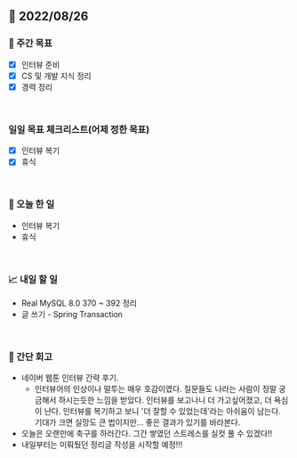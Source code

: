 ## 📅 2022/08/26


### 👏 주간 목표

- [x] 인터뷰 준비
- [x] CS 및 개발 지식 정리
- [x] 경력 정리

<br/>

### 일일 목표 체크리스트(어제 정한 목표)

- [x] 인터뷰 복기
- [x] 휴식

<br/>

### 💯 오늘 한 일

- 인터뷰 복기
- 휴식

<br/>

### 📈 내일 할 일

- Real MySQL 8.0 370 ~ 392 정리
- 글 쓰기 - Spring Transaction

<br/>

### 🤔 간단 회고
 
- 네이버 웹툰 인터뷰 간략 후기.
  - 인터뷰어의 인상이나 말투는 매우 호감이였다. 질문들도 나라는 사람이 정말 궁금해서 하시는듯한 느낌을 받았다.
  인터뷰를 보고나니 더 가고싶어졌고, 더 욕심이 난다. 인터뷰를 복기하고 보니 '더 잘할 수 있었는데'라는 아쉬움이 남는다.  
  기대가 크면 실망도 큰 법이지만... 좋은 결과가 있기를 바라본다.
- 오늘은 오랜만에 축구를 하러간다. 그간 쌓였던 스트레스를 실컷 풀 수 있겠다!!
- 내일부터는 미뤄뒀던 정리글 작성을 시작할 예정!!! 
